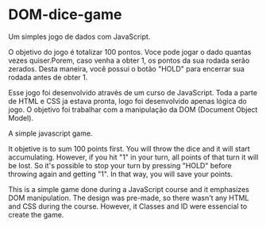 # DOM-dice-game

Um simples jogo de dados com JavaScript.

O objetivo do jogo é totalizar 100 pontos. Voce pode jogar o dado quantas vezes quiser.Porem, caso venha a obter 1, os pontos da sua rodada serão zerados.
Desta maneira, você possui o botão "HOLD" para encerrar sua rodada antes de obter 1.

Esse jogo foi desenvolvido através de um curso de JavaScript. Toda a parte de HTML e CSS ja estava pronta, logo foi desenvolvido apenas lógica do jogo. 
O objetivo foi trabalhar com a manipulação da DOM (Document Object Model).



A simple javascript game.

It objetive is to sum 100 points first. You will throw the dice and it will start accumulating. However, if you hit "1" in your turn, all points of that turn it will be lost. 
So it's possible to stop your turn by pressing "HOLD" before throwing again and getting "1". In that way, you will save your points.


This is a simple game done during a JavaScript course and it emphasizes DOM manipulation.
The design was pre-made, so there wasn't any HTML and CSS during the course. However, it Classes and ID were essencial to create the game.
